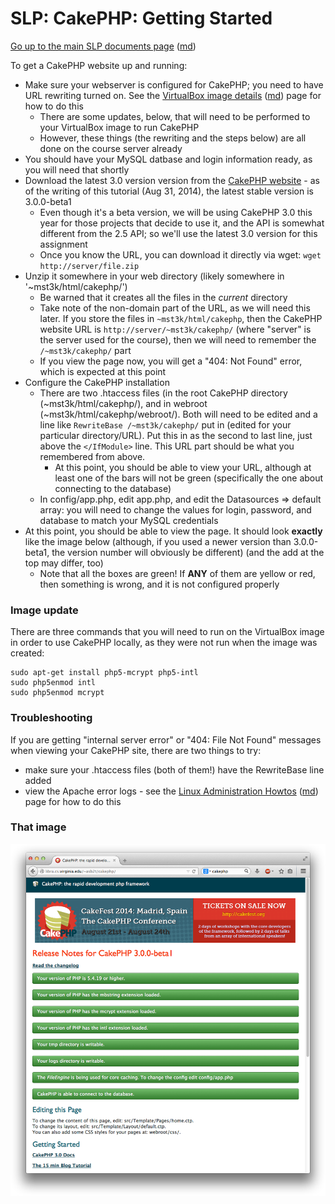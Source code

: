 SLP: CakePHP: Getting Started
=============================

[Go up to the main SLP documents page](index.html) ([md](index.md))

To get a CakePHP website up and running:

- Make sure your webserver is configured for CakePHP; you need to have URL rewriting turned on.  See the [VirtualBox image details](virtualbox-image-details.html) ([md](virtualbox-image-details.md)) page for how to do this
    - There are some updates, below, that will need to be performed to your VirtualBox image to run CakePHP
	- However, these things (the rewriting and the steps below) are all done on the course server already
- You should have your MySQL datbase and login information ready, as you will need that shortly
- Download the latest 3.0 version version from the [CakePHP website](http://cakephp.org/) - as of the writing of this tutorial (Aug 31, 2014), the latest stable version is 3.0.0-beta1
    - Even though it's a beta version, we will be using CakePHP 3.0 this year for those projects that decide to use it, and the API is somewhat different from the 2.5 API; so we'll use the latest 3.0 version for this assignment
	- Once you know the URL, you can download it directly via wget: `wget http://server/file.zip`
- Unzip it somewhere in your web directory (likely somewhere in '~mst3k/html/cakephp/')
    - Be warned that it creates all the files in the *current* directory
    - Take note of the non-domain part of the URL, as we will need this later.  If you store the files in `~mst3k/html/cakephp`, then the CakePHP website URL is `http://server/~mst3k/cakephp/` (where "server" is the server used for the course), then we will need to remember the `/~mst3k/cakephp/` part
    - If you view the page now, you will get a "404: Not Found" error, which is expected at this point
- Configure the CakePHP installation
    - There are two .htaccess files (in the root CakePHP directory (~mst3k/html/cakephp/), and in webroot (~mst3k/html/cakephp/webroot/).  Both will need to be edited and a line like `RewriteBase /~mst3k/cakephp/` put in (edited for your particular directory/URL).  Put this in as the second to last line, just above the `</IfModule>` line.  This URL part should be what you remembered from above.
        - At this point, you should be able to view your URL, although at least one of the bars will not be green (specifically the one about connecting to the database)
    - In config/app.php, edit app.php, and edit the Datasources =&gt; default array: you will need to change the values for login, password, and database to match your MySQL credentials
- At this point, you should be able to view the page.  It should look **exactly** like the image below (although, if you used a newer version than 3.0.0-beta1, the version number will obviously be different) (and the add at the top may differ, too)
  - Note that all the boxes are green!  If **ANY** of them are yellow or red, then something is wrong, and it is not configured properly

### Image update ###

There are three commands that you will need to run on the VirtualBox image in order to use CakePHP locally, as they were not run when the image was created:

```
sudo apt-get install php5-mcrypt php5-intl
sudo php5enmod intl
sudo php5enmod mcrypt
```


### Troubleshooting ###

If you are getting "internal server error" or "404: File Not Found" messages when viewing your CakePHP site, there are two things to try:

- make sure your .htaccess files (both of them!) have the RewriteBase line added
- view the Apache error logs - see the [Linux Administration Howtos](linux-admin-howtos.html) ([md](linux-admin-howtos.md)) page for how to do this

### That image ###

![](images/cakephp-initial.png)
